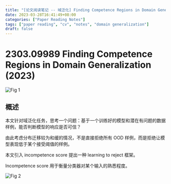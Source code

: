 ```yaml
---
title: "[论文阅读笔记 -- 域泛化] Finding Competence Regions in Domain Generalization (2023)"
date: 2023-03-28T16:41:49+08:00
categories: ["Paper Reading Notes"]
tags: ["paper reading", "cv", "notes", "domain generalization"]
draft: false
---
```


# 2303.09989 Finding Competence Regions in Domain Generalization (2023)

![Fig 1](/images/2023/PRN387/1.png)

## 概述

本文针对域泛化任务，思考一个问题：基于一个训练好的模型和潜在有问题的数据样例，能否判断模型的响应是否可信？  

由此考虑分布迁移较为和缓的情况，不是直接拒绝所有 OOD 样例，而是拒绝让模型表现低于某个接受阈值的样例。  

本文引入 incompetence score 提出一种 learning to reject 框架。  

Incompetence score 用于衡量分类器对某个输入的熟悉程度。  

![Fig 2](/images/2023/PRN387/2.png)
